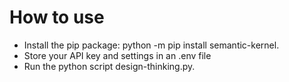 # How to use
- Install the pip package: python -m pip install semantic-kernel.
- Store your API key and settings in an .env file
- Run the python script design-thinking.py.
